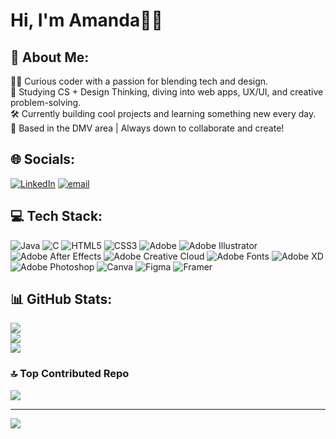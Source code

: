 # Hi, I'm Amanda👋🏼
## 💫 About Me:
👩‍💻 Curious coder with a passion for blending tech and design.<br>🎨 Studying CS + Design Thinking, diving into web apps, UX/UI, and creative problem-solving.<br>🛠️ Currently building cool projects and learning something new every day.<br>📍 Based in the DMV area | Always down to collaborate and create!


## 🌐 Socials:
[![LinkedIn](https://img.shields.io/badge/LinkedIn-%230077B5.svg?logo=linkedin&logoColor=white)](https://linkedin.com/in/amandaachu) [![email](https://img.shields.io/badge/Email-D14836?logo=gmail&logoColor=white)](mailto:amandaachuu@gmail.com) 

## 💻 Tech Stack:
![Java](https://img.shields.io/badge/java-%23ED8B00.svg?style=for-the-badge&logo=openjdk&logoColor=white) ![C](https://img.shields.io/badge/c-%2300599C.svg?style=for-the-badge&logo=c&logoColor=white) ![HTML5](https://img.shields.io/badge/html5-%23E34F26.svg?style=for-the-badge&logo=html5&logoColor=white) ![CSS3](https://img.shields.io/badge/css3-%231572B6.svg?style=for-the-badge&logo=css3&logoColor=white) ![Adobe](https://img.shields.io/badge/adobe-%23FF0000.svg?style=for-the-badge&logo=adobe&logoColor=white) ![Adobe Illustrator](https://img.shields.io/badge/adobe%20illustrator-%23FF9A00.svg?style=for-the-badge&logo=adobe%20illustrator&logoColor=white) ![Adobe After Effects](https://img.shields.io/badge/Adobe%20After%20Effects-9999FF.svg?style=for-the-badge&logo=Adobe%20After%20Effects&logoColor=white) ![Adobe Creative Cloud](https://img.shields.io/badge/Adobe%20Creative%20Cloud-DA1F26.svg?style=for-the-badge&logo=Adobe%20Creative%20Cloud&logoColor=white) ![Adobe Fonts](https://img.shields.io/badge/Adobe%20Fonts-000B1D.svg?style=for-the-badge&logo=Adobe%20Fonts&logoColor=white) ![Adobe XD](https://img.shields.io/badge/Adobe%20XD-470137?style=for-the-badge&logo=Adobe%20XD&logoColor=#FF61F6) ![Adobe Photoshop](https://img.shields.io/badge/adobe%20photoshop-%2331A8FF.svg?style=for-the-badge&logo=adobe%20photoshop&logoColor=white) ![Canva](https://img.shields.io/badge/Canva-%2300C4CC.svg?style=for-the-badge&logo=Canva&logoColor=white) ![Figma](https://img.shields.io/badge/figma-%23F24E1E.svg?style=for-the-badge&logo=figma&logoColor=white) ![Framer](https://img.shields.io/badge/Framer-black?style=for-the-badge&logo=framer&logoColor=blue)
## 📊 GitHub Stats:
![](https://github-readme-stats.vercel.app/api?username=bobabear&theme=dark&hide_border=false&include_all_commits=false&count_private=false)<br/>
![](https://nirzak-streak-stats.vercel.app/?user=bobabear&theme=dark&hide_border=false)<br/>
![](https://github-readme-stats.vercel.app/api/top-langs/?username=bobabear&theme=dark&hide_border=false&include_all_commits=false&count_private=false&layout=compact)

### 🔝 Top Contributed Repo
![](https://github-contributor-stats.vercel.app/api?username=bobabear&limit=5&theme=dark&combine_all_yearly_contributions=true)

---
[![](https://visitcount.itsvg.in/api?id=bobabear&icon=0&color=0)](https://visitcount.itsvg.in)

<!-- Proudly created with GPRM ( https://gprm.itsvg.in ) -->

